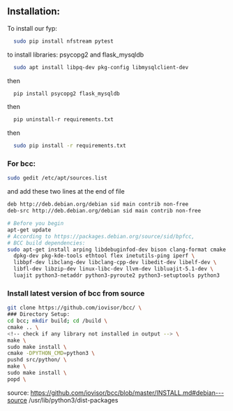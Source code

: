 ## Installation:

To install our fyp:

```bash
  sudo pip install nfstream pytest
```

to install libraries: psycopg2 and flask_mysqldb
```bash
  sudo apt install libpq-dev pkg-config libmysqlclient-dev
```
then
```bash
  pip install psycopg2 flask_mysqldb
```

then
```bash
  pip uninstall-r requirements.txt
```
then
```bash
  sudo pip install -r requirements.txt
```

### For bcc:

```bash
sudo gedit /etc/apt/sources.list
```
and add these two lines at the end of file

``` bash
deb http://deb.debian.org/debian sid main contrib non-free
deb-src http://deb.debian.org/debian sid main contrib non-free
```

```bash
# Before you begin
apt-get update
# According to https://packages.debian.org/source/sid/bpfcc,
# BCC build dependencies:
sudo apt-get install arping libdebuginfod-dev bison clang-format cmake dh-python \
  dpkg-dev pkg-kde-tools ethtool flex inetutils-ping iperf \
  libbpf-dev libclang-dev libclang-cpp-dev libedit-dev libelf-dev \
  libfl-dev libzip-dev linux-libc-dev llvm-dev libluajit-5.1-dev \
  luajit python3-netaddr python3-pyroute2 python3-setuptools python3
```


### Install latest version of bcc from source

```bash
git clone https://github.com/iovisor/bcc/ \
### Directory Setup:
cd bcc; mkdir build; cd /build \
cmake .. \
<!-- check if any library not installed in output --> \
make \
sudo make install \
cmake -DPYTHON_CMD=python3 \
pushd src/python/ \
make \
sudo make install \
popd \

``` 
source: https://github.com/iovisor/bcc/blob/master/INSTALL.md#debian---source 
/usr/lib/python3/dist-packages